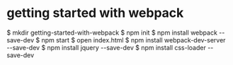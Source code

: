 # getting started with webpack


$  mkdir getting-started-with-webpack
$  npm init
$  npm install webpack --save-dev
$  npm start
$  open index.html
$  npm install webpack-dev-server --save-dev
$  npm install jquery --save-dev
$  npm install css-loader --save-dev
